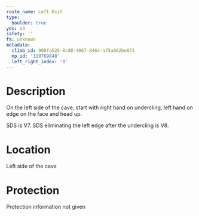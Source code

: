 ```yaml
---
route_name: Left Exit
type:
  boulder: true
yds: V3
safety: ''
fa: unknown
metadata:
  climb_id: 908fa525-8cd8-4067-8464-a75a062be073
  mp_id: '119769848'
  left_right_index: '0'
---
```

# Description
On the left side of the cave, start with right hand on undercling, left hand on edge on the face and head up.

SDS is V7. SDS eliminating the left edge after the undercling is V8.

# Location
Left side of the cave

# Protection
Protection information not given
